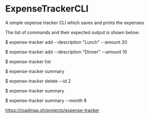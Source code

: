 # ExpenseTrackerCLI
A simple expense tracker CLI which saves and prints the expenses

The list of commands and their expected output is shown below:

$ expense-tracker add --description "Lunch" --amount 20


$ expense-tracker add --description "Dinner" --amount 10


$ expense-tracker list


$ expense-tracker summary

$ expense-tracker delete --id 2

$ expense-tracker summary

$ expense-tracker summary --month 8

https://roadmap.sh/projects/expense-tracker
